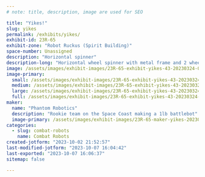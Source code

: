 ```yaml
---
# note: title, description, image are used for SEO

title: "Yikes!"
slug: yikes
permalink: /exhibits/yikes/
exhibit-id: 23R-65
exhibit-zone: "Robot Ruckus (Spirit Building)"
space-number: Unassigned
description: "Horizontal spinner"
description-long: "Horizontal wheel spinner with metal frame and 2 wheels"
image: /assets/images/exhibit-images/23R-65-exhibit-yikes-43-20230324-013431-1504-large.jpg
image-primary: 
  small: /assets/images/exhibit-images/23R-65-exhibit-yikes-43-20230324-013431-1504-small.jpg
  medium: /assets/images/exhibit-images/23R-65-exhibit-yikes-43-20230324-013431-1504-medium.jpg
  large: /assets/images/exhibit-images/23R-65-exhibit-yikes-43-20230324-013431-1504-large.jpg
  full: /assets/images/exhibit-images/23R-65-exhibit-yikes-43-20230324-013431-1504-full.jpg
maker: 
  name: "Phantom Robotics"
  description: "Rookie team on the Space Coast making a 1lb battlebot"
  image-primary: /assets/images/exhibit-images/23R-65-maker-yikes-20230324-013431-medium.jpg
categories: 
  - slug: combat-robots
    name: Combat Robots
created-jotform: "2023-10-02 21:52:57"
last-modified-jotform: "2023-10-07 16:04:42"
last-exported: "2023-10-07 16:06:37"
sitemap: false

---
```

